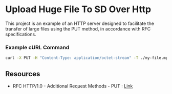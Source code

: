 # Upload Huge File To SD Over Http

This project is an example of an HTTP server designed to facilitate the transfer of large files using the PUT method, in accordance with RFC specifications.

### Example cURL Command

```bash
curl -X PUT -H "Content-Type: application/octet-stream" -T ./my-file.mp3 http://esp-ip/upload/my-file.mp3
```

## Resources

- RFC HTTP/1.0 - Additional Request Methods - PUT : [Link](https://datatracker.ietf.org/doc/html/rfc1945#appendix-D.1.1)

